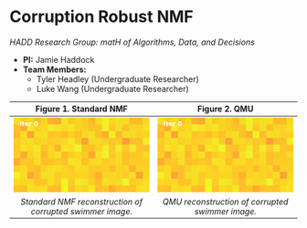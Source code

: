 # Corruption Robust NMF  
_HADD Research Group: matH of Algorithms, Data, and Decisions_

- **PI:** Jamie Haddock  
- **Team Members:**  
  - Tyler Headley (Undergraduate Researcher)  
  - Luke Wang (Undergraduate Researcher) 

| **Figure 1. Standard NMF**                              | **Figure 2. QMU**                                       |
|:-------------------------------------------------------:|:-------------------------------------------------------:|
| <img src="gifs/nmf_reconstruction.gif" width="400"/>     | <img src="gifs/qmu_reconstruction.gif" width="400"/>     |
| *Standard NMF reconstruction of corrupted swimmer image.* | *QMU reconstruction of corrupted swimmer image.*     